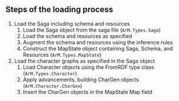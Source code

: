 

## Steps of the loading process

1. Load the Saga including schema and resources
	1. Load the Saga object from the saga file (`ArM.Types.Saga`)
	2. Load the schema and resources as specified
	3. Augment the schema and resources using the inference rules
	4. Construct the MapState object containing Saga, Schema, and Resources (`ArM.Types.MapState`)
2. Load the character graphs as specified in the Saga object
	1. Load Character objects using the FromRDF type class (`ArM.Types.Character`)
	2. Apply advancements, building CharGen objects  (`ArM.Character.CharGen`)
	3. Insert the CharGen objects in the MapState Map field 
